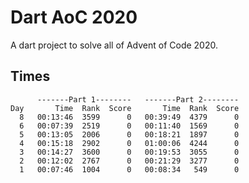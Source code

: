 # Dart AoC 2020

A dart project to solve all of Advent of Code 2020.

## Times

```text
      -------Part 1--------   -------Part 2--------
Day       Time  Rank  Score       Time  Rank  Score
  8   00:13:46  3599      0   00:39:49  4379      0
  6   00:07:39  2519      0   00:11:40  1569      0
  5   00:13:05  2006      0   00:18:21  1897      0
  4   00:15:18  2902      0   01:00:06  4244      0
  3   00:14:27  3600      0   00:19:53  3055      0
  2   00:12:02  2767      0   00:21:29  3277      0
  1   00:07:46  1004      0   00:08:34   549      0
```
